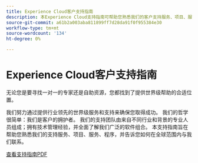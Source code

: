 ```yaml
---
title: Experience Cloud客户支持指南
description: 本Experience Cloud支持指南可帮助您熟悉我们的客户支持服务、项目、服务、规程，并告诉您如何在全球范围内与我们联系。
source-git-commit: a61b2a003aba811899ff7d28da91f0f955384e30
workflow-type: tm+mt
source-wordcount: '134'
ht-degree: 0%

---
```


# Experience Cloud客户支持指南

无论您是要寻找一对一的专家还是自助资源，您都找到了提供世界级帮助的合适位置。

我们努力通过提供行业领先的世界级服务和支持来确保您取得成功。 我们的哲学很简单：我们是客户的拥护者。 我们的支持团队由来自不同行业和背景的专业人员组成；拥有技术管理经验，并全面了解我们广泛的软件组合。 本支持指南旨在帮助您熟悉我们的支持服务、项目、服务、程序，并告诉您如何在全球范围内与我们联系。

[查看支持指南PDF](assets/Experience-Cloud-Customer-Support-Guide.pdf)
